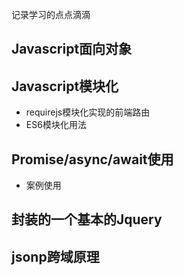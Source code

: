记录学习的点点滴滴

## Javascript面向对象

## Javascript模块化

- requirejs模块化实现的前端路由
- ES6模块化用法

## Promise/async/await使用

- 案例使用

## 封装的一个基本的Jquery

## jsonp跨域原理


